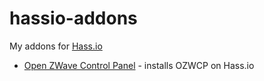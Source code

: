 # hassio-addons
My addons for [Hass.io](https://www.home-assistant.io/hassio/)

* [Open ZWave Control Panel](https://github.com/davealden/hassio-addons/blob/master/ozwcp) - installs OZWCP on Hass.io
